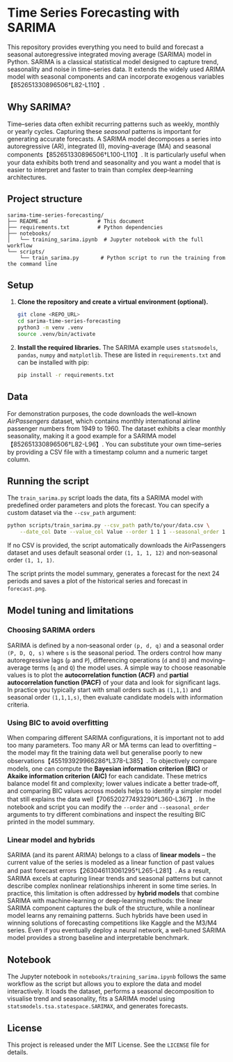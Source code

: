 # Time Series Forecasting with SARIMA

This repository provides everything you need to build and forecast a seasonal
autoregressive integrated moving average (SARIMA) model in Python.  SARIMA
is a classical statistical model designed to capture trend, seasonality and
noise in time–series data.  It extends the widely used ARIMA model with
seasonal components and can incorporate exogenous variables【852651330896506†L82-L110】.

## Why SARIMA?

Time–series data often exhibit recurring patterns such as weekly, monthly or
yearly cycles.  Capturing these *seasonal* patterns is important for
generating accurate forecasts.  A SARIMA model decomposes a series into
autoregressive (AR), integrated (I), moving–average (MA) and seasonal
components【852651330896506†L100-L110】.  It is particularly useful when your data
exhibits both trend and seasonality and you want a model that is easier to
interpret and faster to train than complex deep‑learning architectures.

## Project structure

```text
sarima-time-series-forecasting/
├── README.md                # This document
├── requirements.txt         # Python dependencies
├── notebooks/
│   └── training_sarima.ipynb  # Jupyter notebook with the full workflow
└── scripts/
    └── train_sarima.py       # Python script to run the training from the command line
```

## Setup

1. **Clone the repository and create a virtual environment (optional).**
   ```bash
   git clone <REPO_URL>
   cd sarima-time-series-forecasting
   python3 -m venv .venv
   source .venv/bin/activate
   ```

2. **Install the required libraries.**  The SARIMA example uses
   `statsmodels`, `pandas`, `numpy` and `matplotlib`.  These are listed in
   `requirements.txt` and can be installed with pip:
   ```bash
   pip install -r requirements.txt
   ```

## Data

For demonstration purposes, the code downloads the well–known
*AirPassengers* dataset, which contains monthly international airline
passenger numbers from 1949 to 1960.  The dataset exhibits a clear
monthly seasonality, making it a good example for a SARIMA model【852651330896506†L82-L96】.
You can substitute your own time–series by providing a CSV file with a
timestamp column and a numeric target column.

## Running the script

The `train_sarima.py` script loads the data, fits a SARIMA model with
predefined order parameters and plots the forecast.  You can specify a
custom dataset via the `--csv_path` argument:

```bash
python scripts/train_sarima.py --csv_path path/to/your/data.csv \
    --date_col Date --value_col Value --order 1 1 1 --seasonal_order 1 1 1 12
```

If no CSV is provided, the script automatically downloads the
AirPassengers dataset and uses default seasonal order `(1, 1, 1, 12)` and
non‑seasonal order `(1, 1, 1)`.

The script prints the model summary, generates a forecast for the next 24
periods and saves a plot of the historical series and forecast in
`forecast.png`.

## Model tuning and limitations

### Choosing SARIMA orders

SARIMA is defined by a non‑seasonal order `(p, d, q)` and a seasonal
order `(P, D, Q, s)` where `s` is the seasonal period.  The orders
control how many autoregressive lags (`p` and `P`), differencing
operations (`d` and `D`) and moving–average terms (`q` and `Q`) the model
uses.  A simple way to choose reasonable values is to plot the
**autocorrelation function (ACF)** and **partial autocorrelation
function (PACF)** of your data and look for significant lags.  In
practice you typically start with small orders such as `(1,1,1)` and
seasonal order `(1,1,1,s)`, then evaluate candidate models with
information criteria.

### Using BIC to avoid overfitting

When comparing different SARIMA configurations, it is important not to
add too many parameters.  Too many AR or MA terms can lead to
overfitting – the model may fit the training data well but generalise
poorly to new observations【455193929966286†L378-L385】.  To objectively compare
models, one can compute the **Bayesian information criterion (BIC)** or
**Akaike information criterion (AIC)** for each candidate.  These
metrics balance model fit and complexity; lower values indicate a
better trade‑off, and comparing BIC values across models helps to
identify a simpler model that still explains the data well【706520277493290†L360-L367】.
In the notebook and script you can modify the `--order` and
`--seasonal_order` arguments to try different combinations and inspect
the resulting BIC printed in the model summary.

### Linear model and hybrids

SARIMA (and its parent ARIMA) belongs to a class of **linear models** –
the current value of the series is modeled as a linear function of
past values and past forecast errors【263046113061295†L265-L281】.  As a result,
SARIMA excels at capturing linear trends and seasonal patterns but
cannot describe complex nonlinear relationships inherent in some time
series.  In practice, this limitation is often addressed by
**hybrid models** that combine SARIMA with machine‑learning or
deep‑learning methods: the linear SARIMA component captures the bulk
of the structure, while a nonlinear model learns any remaining
patterns.  Such hybrids have been used in winning solutions of
forecasting competitions like Kaggle and the M3/M4 series.  Even if
you eventually deploy a neural network, a well‑tuned SARIMA model
provides a strong baseline and interpretable benchmark.

## Notebook

The Jupyter notebook in `notebooks/training_sarima.ipynb` follows the
same workflow as the script but allows you to explore the data and
model interactively.  It loads the dataset, performs a seasonal
decomposition to visualise trend and seasonality, fits a SARIMA model
using `statsmodels.tsa.statespace.SARIMAX`, and generates forecasts.

## License

This project is released under the MIT License.  See the `LICENSE` file
for details.
